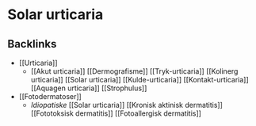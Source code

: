 # Solar urticaria

## Backlinks
* [[Urticaria]]
	* [[Akut urticaria]]
	[[Dermografisme]]
	[[Tryk-urticaria]]
	[[Kolinerg urticaria]]
	[[Solar urticaria]]
	[[Kulde-urticaria]]
	[[Kontakt-urticaria]]
	[[Aquagen urticaria]]
	[[Strophulus]]
* [[Fotodermatoser]]
	* *Idiopatiske*
[[Solar urticaria]]
[[Kronisk aktinisk dermatitis]]
[[Fototoksisk dermatitis]]
[[Fotoallergisk dermatitis]]

<!-- {BearID:26CCE06D-1BA2-4E2E-89FD-FF9E38818CF4-21842-000035F224F96583} -->
